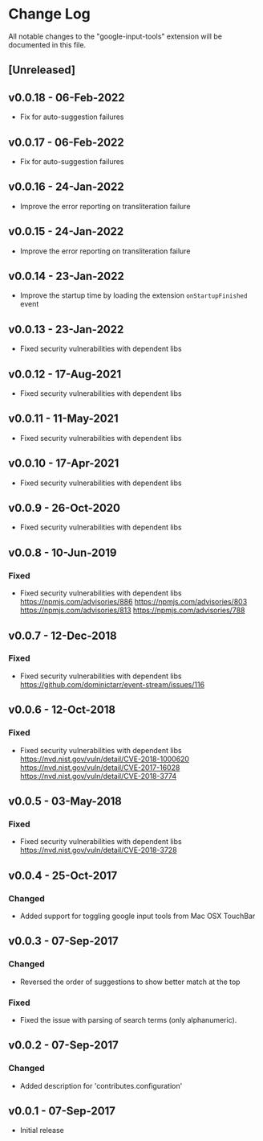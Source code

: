 # Change Log

All notable changes to the "google-input-tools" extension will be documented in this file.

## [Unreleased]

## v0.0.18 - 06-Feb-2022

- Fix for auto-suggestion failures

## v0.0.17 - 06-Feb-2022

- Fix for auto-suggestion failures

## v0.0.16 - 24-Jan-2022

- Improve the error reporting on transliteration failure

## v0.0.15 - 24-Jan-2022

- Improve the error reporting on transliteration failure

## v0.0.14 - 23-Jan-2022

- Improve the startup time by loading the extension `onStartupFinished` event

## v0.0.13 - 23-Jan-2022

- Fixed security vulnerabilities with dependent libs

## v0.0.12 - 17-Aug-2021

- Fixed security vulnerabilities with dependent libs

## v0.0.11 - 11-May-2021

- Fixed security vulnerabilities with dependent libs

## v0.0.10 - 17-Apr-2021

- Fixed security vulnerabilities with dependent libs

## v0.0.9 - 26-Oct-2020

- Fixed security vulnerabilities with dependent libs

## v0.0.8 - 10-Jun-2019

### Fixed

- Fixed security vulnerabilities with dependent libs https://npmjs.com/advisories/886 https://npmjs.com/advisories/803 https://npmjs.com/advisories/813 https://npmjs.com/advisories/788

## v0.0.7 - 12-Dec-2018

### Fixed

- Fixed security vulnerabilities with dependent libs https://github.com/dominictarr/event-stream/issues/116

## v0.0.6 - 12-Oct-2018

### Fixed

- Fixed security vulnerabilities with dependent libs https://nvd.nist.gov/vuln/detail/CVE-2018-1000620 https://nvd.nist.gov/vuln/detail/CVE-2017-16028 https://nvd.nist.gov/vuln/detail/CVE-2018-3774

## v0.0.5 - 03-May-2018

### Fixed

- Fixed security vulnerabilities with dependent libs https://nvd.nist.gov/vuln/detail/CVE-2018-3728

## v0.0.4 - 25-Oct-2017

### Changed

- Added support for toggling google input tools from Mac OSX TouchBar

## v0.0.3 - 07-Sep-2017

### Changed

- Reversed the order of suggestions to show better match at the top

### Fixed

- Fixed the issue with parsing of search terms (only alphanumeric).

## v0.0.2 - 07-Sep-2017

### Changed

- Added description for 'contributes.configuration'

## v0.0.1 - 07-Sep-2017

- Initial release
